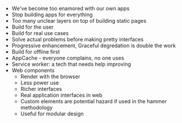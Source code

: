 - We've become too enamored with our own apps
- Stop building apps for everything
- Too many unclear layers on top of building static pages
- Build for the user
- Build for real use cases
- Solve actual problems before making pretty interfaces
- Progressive enhancement, Graceful degredation is double the work
- Build for offline first
- AppCache - everyone complains, no one uses
- Service worker: a tech that needs help improving
- Web components
	- Render with the browser
	- Less power use
	- Richer interfaces
	- Real application interfaces in web 
	- Custom elements are potential hazard if used in the hammer methodology
	- Useful for modular design